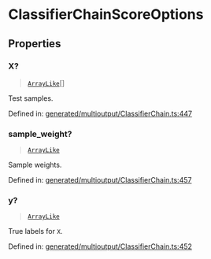 # ClassifierChainScoreOptions

## Properties

### X?

> [`ArrayLike`](../types/ArrayLike.md)[]

Test samples.

Defined in:  [generated/multioutput/ClassifierChain.ts:447](https://github.com/transitive-bullshit/scikit-learn-ts/blob/92ab806/packages/sklearn/src/generated/multioutput/ClassifierChain.ts#L447)

### sample\_weight?

> [`ArrayLike`](../types/ArrayLike.md)

Sample weights.

Defined in:  [generated/multioutput/ClassifierChain.ts:457](https://github.com/transitive-bullshit/scikit-learn-ts/blob/92ab806/packages/sklearn/src/generated/multioutput/ClassifierChain.ts#L457)

### y?

> [`ArrayLike`](../types/ArrayLike.md)

True labels for `X`.

Defined in:  [generated/multioutput/ClassifierChain.ts:452](https://github.com/transitive-bullshit/scikit-learn-ts/blob/92ab806/packages/sklearn/src/generated/multioutput/ClassifierChain.ts#L452)
